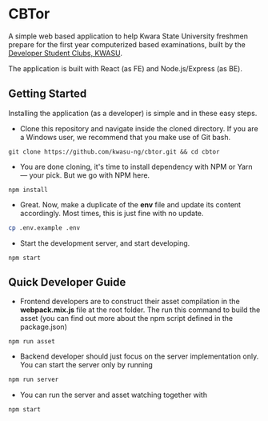 # CBTor
A simple web based application to help Kwara State University freshmen prepare
for the first year computerized based examinations, built by the [Developer Student Clubs, KWASU](https://dsckwasu.club).

The application is built with React (as FE) and Node.js/Express (as BE).

## Getting Started
Installing the application (as a developer) is simple and in these easy steps.
- Clone this repository and navigate inside the cloned directory. If you are a Windows user, we recommend
that you make use of Git bash.
```git
git clone https://github.com/kwasu-ng/cbtor.git && cd cbtor
``` 
- You are done cloning, it's time to install dependency with NPM or Yarn &mdash; your pick. But
we go with NPM here.
```npm
npm install
``` 
- Great. Now, make a duplicate of the **env** file and update its content accordingly. Most times,
this is just fine with no update.
```sh
cp .env.example .env
```
- Start the development server, and start developing.
```npm
npm start
``` 

## Quick Developer Guide
- Frontend developers are to construct their asset compilation in the **webpack.mix.js** file at the root folder. The 
run this command to build the asset (you can find out more about the npm script defined in the package.json)
```npm
npm run asset
```
- Backend developer should just focus on the server implementation only. You can start the server only by running
```sh
npm run server
```
- You can run the server and asset watching together with
```sh
npm start
```